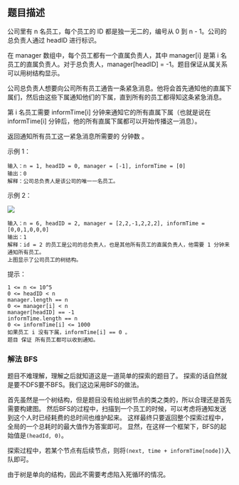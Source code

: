 ## 题目描述
公司里有 n 名员工，每个员工的 ID 都是独一无二的，编号从 0 到 n - 1。公司的总负责人通过 headID 进行标识。

在 manager 数组中，每个员工都有一个直属负责人，其中 manager[i] 是第 i 名员工的直属负责人。对于总负责人，manager[headID] = -1。题目保证从属关系可以用树结构显示。

公司总负责人想要向公司所有员工通告一条紧急消息。他将会首先通知他的直属下属们，然后由这些下属通知他们的下属，直到所有的员工都得知这条紧急消息。

第 i 名员工需要 informTime[i] 分钟来通知它的所有直属下属（也就是说在 informTime[i] 分钟后，他的所有直属下属都可以开始传播这一消息）。

返回通知所有员工这一紧急消息所需要的 分钟数 。

示例 1：
```
输入：n = 1, headID = 0, manager = [-1], informTime = [0]
输出：0
解释：公司总负责人是该公司的唯一一名员工。
```
示例 2：

![](https://assets.leetcode-cn.com/aliyun-lc-upload/uploads/2020/03/08/graph.png)
```
输入：n = 6, headID = 2, manager = [2,2,-1,2,2,2], informTime = [0,0,1,0,0,0]
输出：1
解释：id = 2 的员工是公司的总负责人，也是其他所有员工的直属负责人，他需要 1 分钟来通知所有员工。
上图显示了公司员工的树结构。
```

提示：
```
1 <= n <= 10^5
0 <= headID < n
manager.length == n
0 <= manager[i] < n
manager[headID] == -1
informTime.length == n
0 <= informTime[i] <= 1000
如果员工 i 没有下属，informTime[i] == 0 。
题目 保证 所有员工都可以收到通知。
```

### 解法 BFS
题目不难理解，理解之后就知道这是一道简单的探索的题目了。
探索的话自然就是要不DFS要不BFS。我们这边采用BFS的做法。

首先虽然是一个树结构，但是题目没有给出树节点的类之类的，所以合理还是首先需要构建图。
然后BFS的过程中，扫描到一个员工的时候，可以考虑将通知发送到这个人时已经耗费的总时间也维护起来。
这样最终只要返回整个探索过程中，全局的一个总耗时的最大值作为答案即可。
显然，在这样一个框架下，BFS的起始值是`(headId, 0)`。

探索过程中，若某个节点有后续节点，则将`(next, time + informTime[node])`入队即可。

由于树是单向的结构，因此不需要考虑陷入死循环的情况。